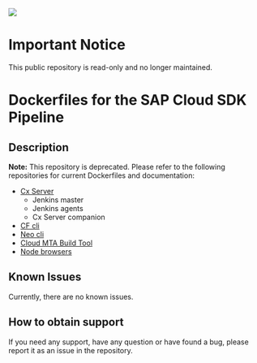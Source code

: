 ![](https://img.shields.io/badge/STATUS-NOT%20CURRENTLY%20MAINTAINED-red.svg?longCache=true&style=flat)

# Important Notice
This public repository is read-only and no longer maintained.

# Dockerfiles for the SAP Cloud SDK Pipeline

## Description

**Note:** This repository is deprecated.
Please refer to the following repositories for current Dockerfiles and documentation:

* [Cx Server](https://github.com/SAP/devops-docker-cx-server)
    * Jenkins master
    * Jenkins agents
    * Cx Server companion
* [CF cli](https://github.com/SAP/devops-docker-cf-cli)
* [Neo cli](https://github.com/SAP/devops-docker-neo-cli)
* [Cloud MTA Build Tool](https://hub.docker.com/r/devxci/mbtci)
* [Node browsers](https://github.com/SAP/devops-docker-node-browsers)

## Known Issues
Currently, there are no known issues.

## How to obtain support
If you need any support, have any question or have found a bug, please report it as an issue in the repository.
